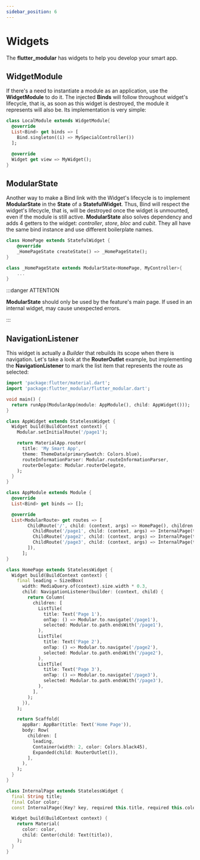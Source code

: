 ```yaml
---
sidebar_position: 6
---
```


# Widgets

The **flutter_modular** has widgets to help you develop your smart app.

## WidgetModule

If there's a need to instantiate a module as an application, use the **WidgetModule** to do it.
The injected **Binds** will follow throughout widget's lifecycle, that is, as soon as this widget is
destroyed, the module it represents will also be. Its implementation is very simple:

```dart
class LocalModule extends WidgetModule{
  @override
  List<Bind> get binds => [
    Bind.singleton((i) => MySpecialController())
  ];

  @override
  Widget get view => MyWidget();
}
```

## ModularState

Another way to make a Bind link with the Widget's lifecycle is to implement **ModularState**
in the **State** of a **StatefulWidget**. Thus, Bind will respect the widget's lifecycle, that is,
will be destroyed once the widget is unmounted, even if the module is still active.
**ModularState** also solves dependency and adds 4 getters to the widget: *controller*, *store*,
*bloc* and *cubit*. They all have the same bind instance and use different boilerplate names.

```dart {6}
class HomePage extends StatefulWidget {
    @override
    _HomePageState createState() => _HomePageState();
}

class _HomePageState extends ModularState<HomePage, MyController>{
    ...
}
```

:::danger ATTENTION

**ModularState** should only be used by the feature's main page. If used in an internal widget,
may cause unexpected errors.

:::

## NavigationListener

This widget is actually a *Builder* that rebuilds its scope when there is navigation.
Let's take a look at the **RouterOutlet** example, but implementing the **NavigationListener**
to mark the list item that represents the route as selected:

```dart title="lib/main.dart" {36-56}
import 'package:flutter/material.dart';
import 'package:flutter_modular/flutter_modular.dart';

void main() {
  return runApp(ModularApp(module: AppModule(), child: AppWidget()));
}

class AppWidget extends StatelessWidget {
  Widget build(BuildContext context) {
    Modular.setInitialRoute('/page1');

    return MaterialApp.router(
      title: 'My Smart App',
      theme: ThemeData(primarySwatch: Colors.blue),
      routeInformationParser: Modular.routeInformationParser,
      routerDelegate: Modular.routerDelegate,
    );
  }
}

class AppModule extends Module {
  @override
  List<Bind> get binds => [];

  @override
  List<ModularRoute> get routes => [
        ChildRoute('/', child: (context, args) => HomePage(), children: [
          ChildRoute('/page1', child: (context, args) => InternalPage(title: 'page 1', color: Colors.red)),
          ChildRoute('/page2', child: (context, args) => InternalPage(title: 'page 2', color: Colors.amber)),
          ChildRoute('/page3', child: (context, args) => InternalPage(title: 'page 3', color: Colors.green)),
        ]),
      ];
}

class HomePage extends StatelessWidget {
  Widget build(BuildContext context) {
    final leading = SizedBox(
      width: MediaQuery.of(context).size.width * 0.3,
      child: NavigationListener(builder: (context, child) {
        return Column(
          children: [
            ListTile(
              title: Text('Page 1'),
              onTap: () => Modular.to.navigate('/page1'),
              selected: Modular.to.path.endsWith('/page1'),
            ),
            ListTile(
              title: Text('Page 2'),
              onTap: () => Modular.to.navigate('/page2'),
              selected: Modular.to.path.endsWith('/page2'),
            ),
            ListTile(
              title: Text('Page 3'),
              onTap: () => Modular.to.navigate('/page3'),
              selected: Modular.to.path.endsWith('/page3'),
            ),
          ],
        );
      }),
    );

    return Scaffold(
      appBar: AppBar(title: Text('Home Page')),
      body: Row(
        children: [
          leading,
          Container(width: 2, color: Colors.black45),
          Expanded(child: RouterOutlet()),
        ],
      ),
    );
  }
}

class InternalPage extends StatelessWidget {
  final String title;
  final Color color;
  const InternalPage({Key? key, required this.title, required this.color}) : super(key: key);

  Widget build(BuildContext context) {
    return Material(
      color: color,
      child: Center(child: Text(title)),
    );
  }
}

```

